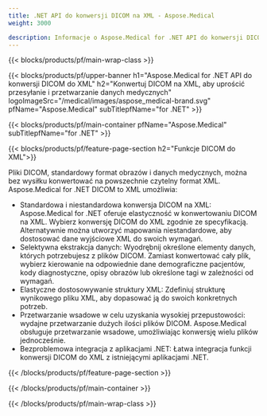 ```yaml
---
title: .NET API do konwersji DICOM na XML - Aspose.Medical
weight: 3000

description: Informacje o Aspose.Medical for .NET API do konwersji DICOM na XML
---
```


{{< blocks/products/pf/main-wrap-class >}}

{{< blocks/products/pf/upper-banner h1="Aspose.Medical for .NET API do konwersji DICOM do XML" h2="Konwertuj DICOM na XML, aby uprościć przesyłanie i przetwarzanie danych medycznych" logoImageSrc="/medical/images/aspose_medical-brand.svg" pfName="Aspose.Medical" subTitlepfName="for .NET" >}}

{{< blocks/products/pf/main-container pfName="Aspose.Medical" subTitlepfName="for .NET" >}}

{{< blocks/products/pf/feature-page-section h2="Funkcje DICOM do XML">}}

<p>Pliki DICOM, standardowy format obrazów i danych medycznych, można bez wysiłku konwertować na powszechnie czytelny format XML. Aspose.Medical for .NET DICOM to XML umożliwia:</p>

<ul>
<li>Standardowa i niestandardowa konwersja DICOM na XML: Aspose.Medical for .NET oferuje elastyczność w konwertowaniu DICOM na XML. Wybierz konwersję DICOM do XML zgodnie ze specyfikacją. Alternatywnie można utworzyć mapowania niestandardowe, aby dostosować dane wyjściowe XML do swoich wymagań.</li>
<li>Selektywna ekstrakcja danych: Wyodrębnij określone elementy danych, których potrzebujesz z plików DICOM. Zamiast konwertować cały plik, wybierz kierowanie na odpowiednie dane demograficzne pacjentów, kody diagnostyczne, opisy obrazów lub określone tagi w zależności od wymagań.</li>
<li>Elastyczne dostosowywanie struktury XML: Zdefiniuj strukturę wynikowego pliku XML, aby dopasować ją do swoich konkretnych potrzeb.</li>
<li>Przetwarzanie wsadowe w celu uzyskania wysokiej przepustowości: wydajne przetwarzanie dużych ilości plików DICOM. Aspose.Medical obsługuje przetwarzanie wsadowe, umożliwiając konwersję wielu plików jednocześnie.</li>
<li>Bezproblemowa integracja z aplikacjami .NET: Łatwa integracja funkcji konwersji DICOM do XML z istniejącymi aplikacjami .NET.</li>
</ul>

{{< /blocks/products/pf/feature-page-section >}}

{{< /blocks/products/pf/main-container >}}

{{< /blocks/products/pf/main-wrap-class >}}